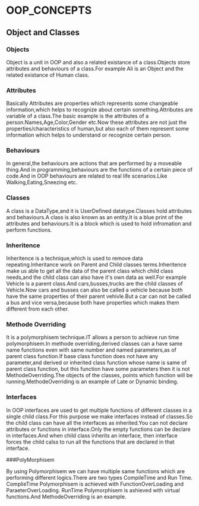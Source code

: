 # OOP_CONCEPTS
## Object and Classes
### Objects

Object is a unit in OOP and also a related existance of a class.Objects store attributes and behaviours of a class.For example Ali is an Object and the related existance of Human class.
### Attributes

Basically Attributes are properties which represents some changeable information,which helps to recognize about certain something.Attributes are variable of a class.The basic example is the attributes of a person.Names,Age,Color,Gender etc.Now these attributes are not just the properties/characteristics of human,but also each of them represent some information which helps to understand or recognize certain person.
### Behaviours

In general,the behaviours are actions that are performed by a moveable thing.And in programming,behaviours are the functions of a certain piece of code.And in OOP behaviours are related to real life scenarios.Like Walking,Eating,Sneezing etc.
### Classes

A class is a DataType,and it is UserDefined datatype.Classes hold attributes and behaviours.A class is also known as an entity.It is a blue print of the attributes and behaviours.It is a block which is used to hold infromation and perform functions.
### Inheritence

Inheritence is a technique,which is used to remove data repeating.Inheritance work on Parent and Child classes terms.Inheritence make us able to get all the data of the parent class which child class needs,and the child class can also have it's own data as well.For example Vehicle is a parent class.And cars,busses,trucks are the child classes of Vehicle.Now cars and busses can also be called a vehicle because both have the same properties of their parent vehivle.But a car can not be called a bus and vice versa,because both have properties which makes them different from each other.
### Methode Overriding

It is a polymorphisem technique.IT allows a person to achieve run time polymorphisem.In methode overriding,derived classes can a have same name functions even with same number and named parameters,as of parent class function.If base class function does not have any parameter,and derived or inherited class function whose name is same of parent class function, but this function have some parameters then it is not MethodeOverriding.The objects of the classes, points which function will be running.MethodeOverriding is an example of Late or Dynamic binding.

### Interfaces

In OOP interfaces are used to get multiple functions of different classes in a single child class.For this purpose we make interfaces instead of classes.So the child class can have all the interfaces as inherited.You can not declare attributes or functions in interface.Only the empty functions can be declare in interfaces.And when child class inherits an interface, then interface forces the child calss to run all the functions that are declared in that interface.

###PolyMorphisem

By using Polymorphisem we can have multiple same functions which are performing different logics.There are two types CompileTime and Run Time.
ComplieTime Polymorphisem is achieved with FunctionOverLoading and ParaeterOverLoading.
RunTime Polymorphisem is ashieved with virtual functions.And MethodeOverriding is an example.
